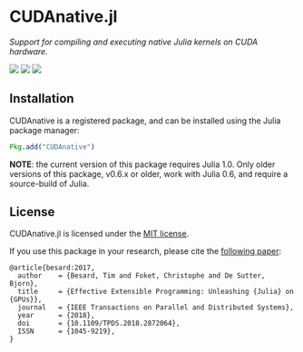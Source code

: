 CUDAnative.jl
=============

*Support for compiling and executing native Julia kernels on CUDA hardware.*

[![][docs-latest-img]][docs-latest-url] [![][codecov-img]][codecov-url] [![][doi-img]][doi-url]

[codecov-img]: https://codecov.io/gh/JuliaGPU/CUDAnative.jl/branch/master/graph/badge.svg
[codecov-url]: https://codecov.io/gh/JuliaGPU/CUDAnative.jl

[docs-latest-img]: https://img.shields.io/badge/docs-latest-blue.svg
[docs-latest-url]: https://juliagpu.gitlab.io/CUDAnative.jl/

[doi-img]: https://zenodo.org/badge/DOI/10.1109/TPDS.2018.2872064.svg
[doi-url]: https://doi.org/10.1109/TPDS.2018.2872064



Installation
------------

CUDAnative is a registered package, and can be installed using the Julia package manager:

```julia
Pkg.add("CUDAnative")
```

**NOTE**: the current version of this package requires Julia 1.0. Only older versions of this package, v0.6.x or older, work with Julia 0.6, and require a source-build of Julia.


License
-------

CUDAnative.jl is licensed under the [MIT license](LICENSE.md).

If you use this package in your research, please cite the [following
paper](https://ieeexplore.ieee.org/document/8471188):

```
@article{besard:2017,
  author    = {Besard, Tim and Foket, Christophe and De Sutter, Bjorn},
  title     = {Effective Extensible Programming: Unleashing {Julia} on {GPUs}},
  journal   = {IEEE Transactions on Parallel and Distributed Systems},
  year      = {2018},
  doi       = {10.1109/TPDS.2018.2872064},
  ISSN      = {1045-9219},
}
```
